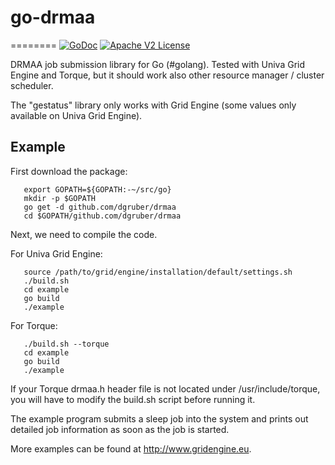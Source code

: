 # go-drmaa #
========
[![GoDoc](http://img.shields.io/badge/godoc-reference-blue.svg)](http://godoc.org/github.com/dgruber/drmaa)
[![Apache V2 License](http://img.shields.io/badge/license-BSD-blue.svg)](https://raw.githubusercontent.com/dgruber/drmaa/COPYING)

DRMAA job submission library for Go (#golang). Tested with Univa Grid Engine
and Torque, but it should work also other resource manager / cluster scheduler. 

The "gestatus" library only works with Grid Engine (some values only available
on Univa Grid Engine).

## Example ##

First download the package:

~~~
   export GOPATH=${GOPATH:-~/src/go}
   mkdir -p $GOPATH
   go get -d github.com/dgruber/drmaa
   cd $GOPATH/github.com/dgruber/drmaa
~~~

Next, we need to compile the code.

For Univa Grid Engine:

~~~
   source /path/to/grid/engine/installation/default/settings.sh
   ./build.sh
   cd example
   go build
   ./example
~~~

For Torque:

~~~
   ./build.sh --torque
   cd example
   go build
   ./example
~~~

If your Torque drmaa.h header file is not located under /usr/include/torque,
you will have to modify the build.sh script before running it.

The example program submits a sleep job into the system and prints out detailed
job information as soon as the job is started.

More examples can be found at http://www.gridengine.eu.
